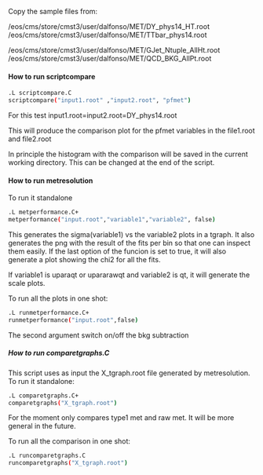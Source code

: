 Copy the sample files from:

/eos/cms/store/cmst3/user/dalfonso/MET/DY_phys14_HT.root
/eos/cms/store/cmst3/user/dalfonso/MET/TTbar_phys14.root

/eos/cms/store/cmst3/user/dalfonso/MET/GJet_Ntuple_AllHt.root
/eos/cms/store/cmst3/user/dalfonso/MET/QCD_BKG_AllPt.root


#### How to run scriptcompare 

```bash
.L scriptcompare.C
scriptcompare("input1.root" ,"input2.root", "pfmet")
```

For this test input1.root=input2.root=DY_phys14.root

This will produce the comparison plot for the pfmet variables in the file1.root and file2.root

In principle the histogram with the comparison will be saved in the current working directory. This can be changed at the end of the script.


#### How to run metresolution 

To run it standalone
```bash
.L metperformance.C+
metperformance("input.root","variable1","variable2", false)
```
This generates the sigma(variable1) vs the variable2 plots in a tgraph. It also generates the png with the result of the fits per bin so that one can inspect them easily.
If the last option of the funcion is set to true, it will also generate a plot showing the chi2 for all the fits.

If variable1 is uparaqt or upararawqt and variable2 is qt, it will generate the scale plots.

To run all the plots in one shot:
```bash
.L runmetperformance.C+
runmetperformance("input.root",false)
```
The second argument switch on/off the bkg subtraction


##### How to run comparetgraphs.C

This script uses as input the X_tgraph.root file generated by metresolution. To run it standalone:

```bash
.L comparetgraphs.C+
comparetgraphs("X_tgraph.root")
```

For the moment only compares type1 met and raw met. It will be more general in the future.

To run all the comparison in one shot:

```bash
.L runcomparetgraphs.C
runcomparetgraphs("X_tgraph.root")
```


